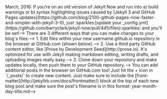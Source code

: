 <!--> March, 2016: If you're on an old version of Jekyll Now and run into a) build warnings or b) syntax highlighting issues caused by [Jekyll 3 and GitHub Pages updates](https://github.com/blog/2100-github-pages-now-faster-and-simpler-with-jekyll-3-0), just :sparkles:[update your _config.yml](https://github.com/barryclark/jekyll-now/pull/445/files):sparkles: and you'll be set!-->
<!---->
<!--# Jekyll Now-->
<!---->
<!--**Jekyll** is a static site generator that's perfect for GitHub hosted blogs ([Jekyll Repository](https://github.com/jekyll/jekyll))-->
<!---->
<!--**Jekyll Now** makes it easier to create your Jekyll blog, by eliminating a lot of the up front setup.-->
<!---->
<!--- You don't need to touch the command line-->
<!--- You don't need to install/configure ruby, rvm/rbenv, ruby gems :relaxed:-->
<!--- You don't need to install runtime dependencies like markdown processors, Pygments, etc-->
<!--- If you're on Windows, this will make setting up Jekyll a lot easier-->
<!--- It's easy to try out, you can just delete your forked repository if you don't like it-->
<!---->
<!--In a few minutes you'll be set up with a minimal, responsive blog like the one below giving you more time to spend on writing epic blog posts!-->
<!---->
<!--![Jekyll Now Theme Screenshot](/images/jekyll-now-theme-screenshot.jpg "Jekyll Now Theme Screenshot")-->
<!---->
<!--## Quick Start-->
<!---->
<!--### Step 1) Fork Jekyll Now to your User Repository-->
<!---->
<!--Fork this repo, then rename the repository to yourgithubusername.github.io.-->
<!---->
<!--Your Jekyll blog will often be viewable immediately at <http://yourgithubusername.github.io> (if it's not, you can often force it to build by completing step 2)-->
<!---->
<!--![Step 1](/images/step1.gif "Step 1")-->
<!---->
<!--### Step 2) Customize and view your site-->
<!---->
<!--Enter your site name, description, avatar and many other options by editing the _config.yml file. You can easily turn on Google Analytics tracking, Disqus commenting and social icons here too.-->
<!---->
<!--Making a change to _config.yml (or any file in your repository) will force GitHub Pages to rebuild your site with jekyll. Your rebuilt site will be viewable a few seconds later at <http://yourgithubusername.github.io> - if not, give it ten minutes as GitHub suggests and it'll appear soon-->
<!---->
<!--> There are 3 different ways that you can make changes to your blog's files:-->
<!---->
<!--> 1. Edit files within your new username.github.io repository in the browser at GitHub.com (shown below).-->
<!--> 2. Use a third party GitHub content editor, like [Prose by Development Seed](http://prose.io). It's optimized for use with Jekyll making markdown editing, writing drafts, and uploading images really easy.-->
<!--> 3. Clone down your repository and make updates locally, then push them to your GitHub repository.-->
<!---->
<!--![_config.yml](/images/config.png "_config.yml")-->
<!---->
<!--### Step 3) Publish your first blog post-->
<!---->
<!--Edit `/_posts/2014-3-3-Hello-World.md` to publish your first blog post. This [Markdown Cheatsheet](http://www.jekyllnow.com/Markdown-Style-Guide/) might come in handy.-->
<!---->
<!--![First Post](/images/first-post.png "First Post")-->
<!---->
<!--> You can add additional posts in the browser on GitHub.com too! Just hit the + icon in `/_posts/` to create new content. Just make sure to include the [front-matter](http://jekyllrb.com/docs/frontmatter/) block at the top of each new blog post and make sure the post's filename is in this format: year-month-day-title.md-->
<!---->
<!--## Local Development-->
<!---->
<!--1. Install Jekyll and plug-ins in one fell swoop. `gem install github-pages` This mirrors the plug-ins used by GitHub Pages on your local machine including Jekyll, Sass, etc.-->
<!--2. Clone down your fork `git clone https://github.com/yourusername/yourusername.github.io.git`-->
<!--3. Serve the site and watch for markup/sass changes `jekyll serve`-->
<!--4. View your website at http://127.0.0.1:4000/-->
<!--5. Commit any changes and push everything to the master branch of your GitHub user repository. GitHub Pages will then rebuild and serve your website.-->
<!---->
<!--## Moar!-->
<!---->
<!--I've created a more detailed walkthrough, [**Build A Blog With Jekyll And GitHub Pages**](http://www.smashingmagazine.com/2014/08/01/build-blog-jekyll-github-pages/) over at the Smashing Magazine website. Check it out if you'd like a more detailed walkthrough and some background on Jekyll. :metal:-->
<!---->
<!--It covers:-->
<!---->
<!--- A more detailed walkthrough of setting up your Jekyll blog-->
<!--- Common issues that you might encounter while using Jekyll-->
<!--- Importing from Wordpress, using your own domain name, and blogging in your favorite editor-->
<!--- Theming in Jekyll, with Liquid templating examples-->
<!--- A quick look at Jekyll 2.0’s new features, including Sass/Coffeescript support and Collections-->
<!---->
<!--## Jekyll Now Features-->
<!---->
<!--✓ Command-line free _fork-first workflow_, using GitHub.com to create, customize and post to your blog  -->
<!--✓ Fully responsive and mobile optimized base theme (**[Theme Demo](http://jekyllnow.com)**)  -->
<!--✓ Sass/Coffeescript support using Jekyll 2.0  -->
<!--✓ Free hosting on your GitHub Pages user site  -->
<!--✓ Markdown blogging  -->
<!--✓ Syntax highlighting  -->
<!--✓ Disqus commenting  -->
<!--✓ Google Analytics integration  -->
<!--✓ SVG social icons for your footer  -->
<!--✓ 3 http requests, including your avatar  -->
<!---->
<!--✘ No installing dependencies-->
<!--✘ No need to set up local development  -->
<!--✘ No configuring plugins  -->
<!--✘ No need to spend time on theming  -->
<!--✘ More time to code other things ... wait ✓!  -->
<!---->
<!--## Questions?-->
<!---->
<!--[Open an Issue](https://github.com/barryclark/jekyll-now/issues/new) and let's chat!-->
<!---->
<!--## Other forkable themes-->
<!---->
<!--You can use the [Quick Start](https://github.com/barryclark/jekyll-now#quick-start) workflow with other themes that are set up to be forked too! Here are some of my favorites:-->
<!---->
<!--- [Hyde](https://github.com/poole/hyde) by MDO-->
<!--- [Lanyon](https://github.com/poole/lanyon) by MDO-->
<!--- [mojombo.github.io](https://github.com/mojombo/mojombo.github.io) by Tom Preston-Werner-->
<!--- [Left](https://github.com/holman/left) by Zach Holman-->
<!--- [Minimal Mistakes](https://github.com/mmistakes/minimal-mistakes) by Michael Rose-->
<!--- [Skinny Bones](https://github.com/mmistakes/skinny-bones-jekyll) by Michael Rose-->
<!---->
<!--## Credits-->
<!---->
<!--- [Jekyll](https://github.com/jekyll/jekyll) - Thanks to its creators, contributors and maintainers.-->
<!--- [SVG icons](https://github.com/neilorangepeel/Free-Social-Icons) - Thanks, Neil Orange Peel. They're beautiful.-->
<!--- [Solarized Light Pygments](https://gist.github.com/edwardhotchkiss/2005058) - Thanks, Edward.-->
<!--- [Joel Glovier](http://joelglovier.com/writing/) - Great Jekyll articles. I used Joel's feed.xml in this repository.-->
<!--- [David Furnes](https://github.com/dfurnes), [Jon Uy](https://github.com/jonuy), [Luke Patton](https://github.com/lkpttn) - Thanks for the design/code reviews.-->
<!--- [Bart Kiers](https://github.com/bkiers), [Florian Simon](https://github.com/vermluh), [Henry Stanley](https://github.com/henryaj), [Hun Jae Lee](https://github.com/hunjaelee), [Javier Cejudo](https://github.com/javiercejudo), [Peter Etelej](https://github.com/etelej), [Ben Abbott](https://github.com/jaminscript), [Ray Nicholus](https://github.com/rnicholus), [Erin Grand](https://github.com/eringrand), [Léo Colombaro](https://github.com/LeoColomb), [Dean Attali](https://github.com/daattali), [Clayton Errington](https://github.com/cjerrington), [Colton Fitzgerald](https://github.com/coltonfitzgerald), [Trace Mayer](https://github.com/sunnankar) - Thanks for your [fantastic contributions](https://github.com/barryclark/jekyll-now/commits/master) to the project!-->
<!---->
<!--## Contributing-->
<!---->
<!--Issues and Pull Requests are greatly appreciated. If you've never contributed to an open source project before I'm more than happy to walk you through how to create a pull request.-->
<!---->
<!--You can start by [opening an issue](https://github.com/barryclark/jekyll-now/issues/new) describing the problem that you're looking to resolve and we'll go from there.-->
<!---->
<!--I want to keep Jekyll Now as minimal as possible. Every line of code should be one that's useful to 90% of the people using it. Please bear that in mind when submitting feature requests. If it's not something that most people will use, it probably won't get merged. :guardsman:-->
